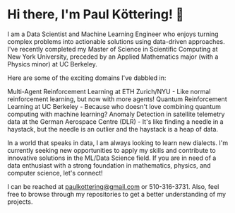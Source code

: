 # Hi there, I'm Paul Kӧttering! 👋

I am a Data Scientist and Machine Learning Engineer who enjoys turning complex problems into actionable solutions using data-driven approaches. I've recently completed my Master of Science in Scientific Computing at New York University, preceded by an Applied Mathematics major (with a Physics minor) at UC Berkeley.

Here are some of the exciting domains I've dabbled in:

Multi-Agent Reinforcement Learning at ETH Zurich/NYU - Like normal reinforcement learning, but now with more agents!
Quantum Reinforcement Learning at UC Berkeley - Because who doesn't love combining quantum computing with machine learning?
Anomaly Detection in satellite telemetry data at the German Aerospace Centre (DLR) - It's like finding a needle in a haystack, but the needle is an outlier and the haystack is a heap of data.

In a world that speaks in data, I am always looking to learn new dialects. I'm currently seeking new opportunities to apply my skills and contribute to innovative solutions in the ML/Data Science field. If you are in need of a data enthusiast with a strong foundation in mathematics, physics, and computer science, let's connect!

I can be reached at paulkottering@gmail.com or 510-316-3731. Also, feel free to browse through my repositories to get a better understanding of my projects.
